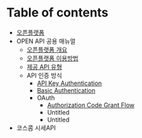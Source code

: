 # Table of contents

* [오픈플랫폼](README.md)
* OPEN API 공용 매뉴얼
  * [오픈플랫폼 개요](1/undefined.md)
  * [오픈플랫폼 이용방법](1/undefined-1.md)
  * [제공 API 유형](1/api.md)
  * API 인증 방식
    * [API Key Authentication](1/api-1/api-key-authentication.md)
    * [Basic Authentication](1/api-1/basic-authentication.md)
    * OAuth
      * [Authorization Code Grant Flow](1/api-1/oauth/authorization-code-grant-flow.md)
      * Untitled
      * Untitled
* 코스콤 시세API

